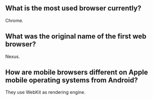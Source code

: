 ## What is the most used browser currently?

Chrome.

## What was the original name of the first web browser?

Nexus.

## How are mobile browsers different on Apple mobile operating systems from Android?

They use WebKit as rendering engine.
